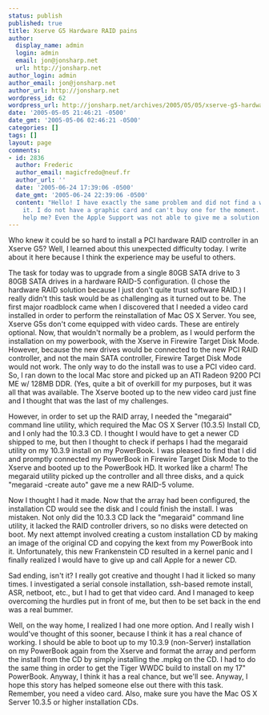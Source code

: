 ```yaml
---
status: publish
published: true
title: Xserve G5 Hardware RAID pains
author:
  display_name: admin
  login: admin
  email: jon@jonsharp.net
  url: http://jonsharp.net
author_login: admin
author_email: jon@jonsharp.net
author_url: http://jonsharp.net
wordpress_id: 62
wordpress_url: http://jonsharp.net/archives/2005/05/05/xserve-g5-hardware-raid-pains/
date: '2005-05-05 21:46:21 -0500'
date_gmt: '2005-05-06 02:46:21 -0500'
categories: []
tags: []
layout: page
comments:
- id: 2836
  author: Frederic
  author_email: magicfredo@neuf.fr
  author_url: ''
  date: '2005-06-24 17:39:06 -0500'
  date_gmt: '2005-06-24 22:39:06 -0500'
  content: "Hello! I have exactly the same problem and did not find a way to solve
    it. I do not have a graphic card and can't buy one for the moment. Any idea to
    help me? Even the Apple Support was not able to give me a solution!\r\nRegards\r\nFr&Atilde;&copy;d&Atilde;&copy;ric"
---
```

Who knew it could be so hard to install a PCI hardware RAID controller in an Xserve G5?  Well, I learned about this unexpected difficulty today.  I write about it here because I think the experience may be useful to others. 

The task for today was to upgrade from a single 80GB SATA drive to 3 80GB SATA drives in a hardware RAID-5 configuration.  (I chose the hardware RAID solution because I just don't quite trust software RAID.)  I really didn't this task would be as challenging as it turned out to be.  The first major roadblock came when I discovered that I needed a video card installed in order to perform the reinstallation of Mac OS X Server.  You see, Xserve G5s don't come equipped with video cards.  These are entirely optional.  Now, that wouldn't normally be a problem, as I would perform the installation on my powerbook, with the Xserve in Firewire Target Disk Mode.  However, because the new drives would be connected to the new PCI RAID controller, and not the main SATA controller, Firewire Target Disk Mode would not work.  The only way to do the install was to use a PCI video card.  So, I ran down to the local Mac store and picked up an ATI Radeon 9200 PCI ME w&#47; 128MB DDR.  (Yes, quite a bit of overkill for my purposes, but it was all that was available.  The Xserve booted up to the new video card just fine and I thought that was the last of my challenges.

However, in order to set up the RAID array, I needed the "megaraid" command line utility, which required the Mac OS X Server (10.3.5) Install CD, and I only had the 10.3.3 CD.  I thought I would have to get a newer CD shipped to me, but then I thought to check if perhaps I had the megaraid utility on my 10.3.9 install on my PowerBook.  I was pleased to find that I did and promptly connected my PowerBook in Firewire Target Disk Mode to the Xserve and booted up to the PowerBook HD.  It worked like a charm!  The megaraid utility picked up the controller and all three disks, and a quick "megaraid -create auto" gave me a new RAID-5 volume.

Now I thought I had it made.  Now that the array had been configured, the installation CD would see the disk and I could finish the install.  I was mistaken.  Not only did the 10.3.3 CD lack the "megaraid" command line utility, it lacked the RAID controller drivers, so no disks were detected on boot.  My next attempt involved creating a custom installation CD by making an image of the original CD and copying the kext from my PowerBook into it.  Unfortunately, this new Frankenstein CD resulted in a kernel panic and I finally realized I would have to give up and call Apple for a newer CD.

Sad ending, isn't it?  I really got creative and thought I had it licked so many times.  I investigated a serial console installation, ssh-based remote install, ASR, netboot, etc., but I had to get that video card.  And I managed to keep overcoming the hurdles put in front of me, but then to be set back in the end was a real bummer.

Well, on the way home, I realized I had one more option.  And I really wish I would've thought of this sooner, because I think it has a real chance of working.  I should be able to boot up to my 10.3.9 (non-Server) installation on my PowerBook again from the Xserve and format the array and perform the install from the CD by simply installing the .mpkg on the CD.  I had to do the same thing in order to get the Tiger WWDC build to install on my 17" PowerBook.  Anyway, I think it has a real chance, but we'll see.  Anyway, I hope this story has helped someone else out there with this task.  Remember, you need a video card.  Also, make sure you have the Mac OS X Server 10.3.5 or higher installation CDs.
